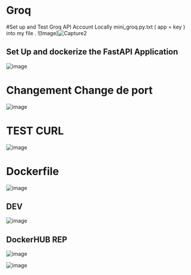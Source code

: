 # Groq
#Set up and Test Groq API Account Locally
mini_groq.py.txt ( app = key ) into my file .
![Image]![Capture2](https://github.com/RemoBanned/Groq/assets/170004295/0c6e89e8-5ef4-4d4e-abd2-c107e7e57a8c)



## Set Up and dockerize the FastAPI Application
![image](https://github.com/RemoBanned/Groq/assets/170004295/4dd3b261-a4b3-43c0-ba94-7fdefab9cb81)

# Changement Change de port #
![image](https://github.com/RemoBanned/Groq/assets/170004295/782e5751-c612-4194-9756-0c94a996dfe3) 
# TEST CURL #
![image](https://github.com/RemoBanned/Groq/assets/170004295/eba7f39d-1c7e-46ec-ade5-53f6ecd119e2)

# Dockerfile #
![image](https://github.com/RemoBanned/Groq/assets/170004295/6bcf0d3a-085c-4101-85f9-ea24b1a96662)


## DEV ##
![image](https://github.com/RemoBanned/Groq/assets/170004295/30895e1a-1758-4f9e-b4ba-d6e4cb234271)


## DockerHUB REP ##

![image](https://github.com/RemoBanned/Groq/assets/170004295/64aa1016-51dd-4e89-9c9d-1e085f632d69)



![image](https://github.com/RemoBanned/Groq/assets/170004295/f4ee83a5-7ecd-491e-9494-9b7dce602d45)
